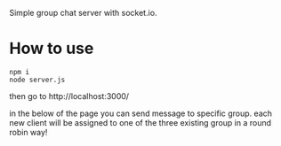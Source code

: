 Simple group chat server with socket.io.

# How to use
```
npm i
node server.js
```
then go to http://localhost:3000/

in the below of the page you can send message to specific group.
each new client will be assigned to one of the three existing group in a round robin way!